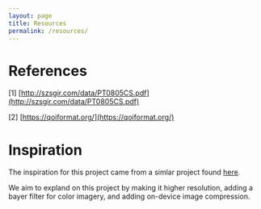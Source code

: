 ```yaml
---
layout: page
title: Resources
permalink: /resources/
---
```


# References
[1] [http://szsgir.com/data/PT0805CS.pdf](http://szsgir.com/data/PT0805CS.pdf)

[2] [https://qoiformat.org/](https://qoiformat.org/)

# Inspiration
The inspiration for this project came from a simlar project found [here](https://www.youtube.com/watch?v=PaXweP73NT4).

We aim to expland on this project by making it higher resolution, adding a bayer filter for color imagery, and adding on-device image compression.